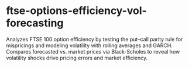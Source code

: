 # ftse-options-efficiency-vol-forecasting
Analyzes FTSE 100 option efficiency by testing the put–call parity rule for mispricings and modeling volatility with rolling averages and GARCH. Compares forecasted vs. market prices via Black-Scholes to reveal how volatility shocks drive pricing errors and market efficiency.
